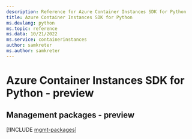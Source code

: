```yaml
---
description: Reference for Azure Container Instances SDK for Python
title: Azure Container Instances SDK for Python
ms.devlang: python
ms.topic: reference
ms.data: 10/21/2022
ms.service: containerinstances
author: samkreter
ms.author: samkreter
---
```

# Azure Container Instances SDK for Python - preview

## Management packages - preview
[!INCLUDE [mgmt-packages](container-instances-mgmt-index.md)]